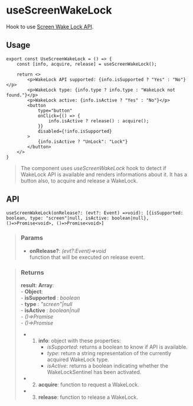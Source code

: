 # useScreenWakeLock
Hook to use [Screen Wake Lock API](https://developer.mozilla.org/en-US/docs/Web/API/Screen_Wake_Lock_API).

## Usage

```tsx
export const UseScreenWakeLock = () => {
	const [info, acquire, release] = useScreenWakeLock();

	return <>
		<p>WakeLock API supported: {info.isSupported ? "Yes" : "No"}</p>
		<p>WakeLock type: {info.type ? info.type : "WakeLock not found."}</p>
		<p>WakeLock active: {info.isActive ? "Yes" : "No"}</p>
		<button
			type="button"
			onClick={() => {
				info.isActive ? release() : acquire();
			}}
			disabled={!info.isSupported}
		>
			{info.isActive ? "UnLock": "Lock"}
		</button>
	</>
}
```

> The component uses _useScreenWakeLock_ hook to detect if WakeLock API is available and renders informations about it. It has a button also, to acquire and release a WakeLock.


## API

```tsx
useScreenWakeLock(onRelease?: (evt?: Event) =>void): [{isSupported: boolean, type: "screen"|null, isActive: boolean|null}, ()=>Promise<void>, ()=>Promise<void>]
```

> ### Params
>
> - __onRelease?__: _(evt?:Event)=>void_  
function that will be executed on release event.
>

> ### Returns
>
> __result__:  __Array__:  
    - __Object__:  
        - __isSupported__ : _boolean_  
        - __type__ : _"screen"|null_  
        - __isActive__ : _boolean|null_  
    - _()=>Promise<void>_  
    - _()=>Promise<void>_  
> - 1. __info__: object with these properties:
> 		- _isSupported_: returns a boolean to know if API is available.
> 		- _type_: return a string representation of the currently acquired WakeLock type.
> 		- _isActive_: returns a boolean indicating whether the WakeLockSentinel has been activated.
> - 2. __acquire__: function to request a WakeLock.
> - 3. __release__: function to release a WakeLock.
>